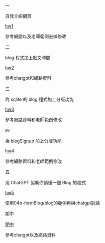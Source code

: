 一

自我介紹網頁

[hw1](https://github.com/daibao87/www/blob/master/hw1/%E4%BB%8B%E7%B4%B9.js)

參考網路以及老師範例去做修改

二

blog 程式加上貼文時間 

[hw2](https://github.com/daibao87/www.github.io/tree/master/hw2)

參考chatgpt和網路資料

三

為 sqlite 的 blog 程式加上分版功能

[hw3](https://github.com/daibao87/www.github.io/tree/master/hw3)

參考網路資料和老師範例修改

四

為 blogSignup 加上分版功能

[hw4](https://github.com/daibao87/www.github.io/tree/master/hw4)

參考網路資料和老師範例修改

五

用 ChatGPT 協助你讀懂一個 Blog 的程式

[hw5](https://chatgpt.com/share/677028be-f5b0-8009-8dac-753211fd6213)

使用04b-formBlog/blog的範例再與chatgpt對話

期中

[期中](https://github.com/daibao87/www.github.io/tree/master/%E6%9C%9F%E6%9C%AB)

參考chatgpt以及網路資料
